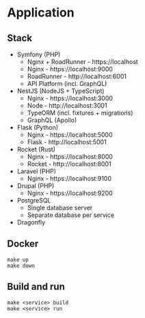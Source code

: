 # Application

## Stack

* Symfony (PHP)
  * Nginx + RoadRunner - https://localhost
  * Nginx - https://localhost:9000
  * RoadRunner - http://localhost:6001
  * API Platform (incl. GraphQL)
* NestJS (NodeJS + TypeScript)
  * Nginx - https://localhost:3000
  * Node - http://localhost:3001
  * TypeORM (incl. fixtures + migrations)
  * GraphQL (Apollo)
* Flask (Python)
  * Nginx - https://localhost:5000
  * Flask - http://localhost:5001
* Rocket (Rust)
  * Nginx - https://localhost:8000
  * Rocket - http://localhost:8001
* Laravel (PHP)
  * Nginx - https://localhost:9100
* Drupal (PHP)
  * Nginx - https://localhost:9200
* PostgreSQL
  * Single database server
  * Separate database per service
* Dragonfly

## Docker
    
    make up
    make down

## Build and run

    make <service> build
    make <service> run
